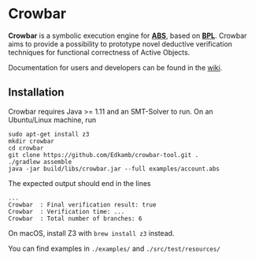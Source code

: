# Crowbar 

**Crowbar** is a symbolic execution engine for [**ABS**](https://abs-models.org), based on [**BPL**](https://doi.org/10.1007/978-3-030-29026-9_22).
Crowbar aims to provide a possibility to prototype novel deductive verification techniques for 
functional correctness of Active Objects. 

Documentation for users and developers can be found in the [wiki](https://github.com/Edkamb/crowbar-tool/wiki).

## Installation
Crowbar requires Java >= 1.11 and an SMT-Solver to run. 
On an Ubuntu/Linux machine, run
```
sudo apt-get install z3
mkdir crowbar
cd crowbar
git clone https://github.com/Edkamb/crowbar-tool.git .
./gradlew assemble
java -jar build/libs/crowbar.jar --full examples/account.abs
```
The expected output should end in the lines
```
...
Crowbar  : Final verification result: true
Crowbar  : Verification time: ...
Crowbar  : Total number of branches: 6
```
On macOS, install Z3 with `brew install z3` instead. 

You can find examples in `./examples/` and `./src/test/resources/`